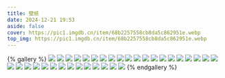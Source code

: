 ```yaml
---
title: 壁纸
date: 2024-12-21 19:53
aside: false
cover: https://pic1.imgdb.cn/item/68b2257558cb8da5c862951e.webp
top_img: https://pic1.imgdb.cn/item/68b2257558cb8da5c862951e.webp
---
```


{% gallery %}
![](https://pic1.imgdb.cn/item/68b2257558cb8da5c862951d.webp)
![](https://pic1.imgdb.cn/item/68b2257558cb8da5c862951e.webp)
![](https://pic1.imgdb.cn/item/68b2257558cb8da5c862951f.webp)
![](https://pic1.imgdb.cn/item/68b2256e58cb8da5c8629517.webp)
![](https://pic1.imgdb.cn/item/68b2256e58cb8da5c8629518.webp)
![](https://pic1.imgdb.cn/item/68b2256e58cb8da5c8629519.webp)
![](https://pic1.imgdb.cn/item/68b2256e58cb8da5c862951a.webp)
![](https://pic1.imgdb.cn/item/68b2256e58cb8da5c862951b.webp)
![](https://pic1.imgdb.cn/item/68b2256e58cb8da5c862951c.webp)
![](https://pic1.imgdb.cn/item/68b2255758cb8da5c8629512.webp)
![](https://pic1.imgdb.cn/item/68b2255758cb8da5c8629513.webp)
![](https://pic1.imgdb.cn/item/68b2255758cb8da5c8629514.webp)
![](https://pic1.imgdb.cn/item/68b2255758cb8da5c8629515.webp)
![](https://pic1.imgdb.cn/item/68b2255758cb8da5c8629510.webp)
![](https://pic1.imgdb.cn/item/68b2255758cb8da5c8629511.webp)
![](https://pic1.imgdb.cn/item/68b2254458cb8da5c862950b.webp)
![](https://pic1.imgdb.cn/item/68b2254458cb8da5c862950c.webp)
![](https://pic1.imgdb.cn/item/68b2254458cb8da5c862950d.webp)
![](https://pic1.imgdb.cn/item/68b2254458cb8da5c862950e.webp)
![](https://pic1.imgdb.cn/item/68b2254358cb8da5c8629509.webp)
![](https://pic1.imgdb.cn/item/68b2254358cb8da5c862950a.webp)
![](https://pic1.imgdb.cn/item/68b2251c58cb8da5c8629507.webp)
![](https://pic1.imgdb.cn/item/68b2251c58cb8da5c8629508.webp)
![](https://pic1.imgdb.cn/item/68b2251b58cb8da5c8629504.webp)
![](https://pic1.imgdb.cn/item/68b2251b58cb8da5c8629505.webp)
![](https://pic1.imgdb.cn/item/68b2251b58cb8da5c8629506.webp)
![](https://pic1.imgdb.cn/item/68b2251158cb8da5c8629500.webp)
![](https://pic1.imgdb.cn/item/68b2251158cb8da5c8629501.webp)
![](https://pic1.imgdb.cn/item/68b2251158cb8da5c8629502.webp)
![](https://pic1.imgdb.cn/item/68b2251158cb8da5c8629503.webp)
![](https://pic1.imgdb.cn/item/68b2251058cb8da5c86294ff.webp)
![](https://pic1.imgdb.cn/item/68b224de58cb8da5c86294f8.webp)
![](https://pic1.imgdb.cn/item/68b224de58cb8da5c86294fa.webp)
![](https://pic1.imgdb.cn/item/68b224de58cb8da5c86294fb.webp)
{% endgallery %}

